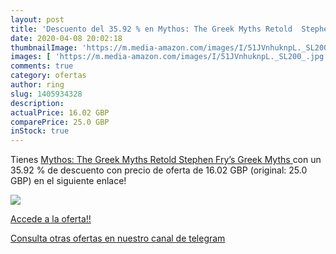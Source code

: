 ```yaml
---
layout: post
title: 'Descuento del 35.92 % en Mythos: The Greek Myths Retold  Stephen '
date: 2020-04-08 20:02:18
thumbnailImage: 'https://m.media-amazon.com/images/I/51JVnhuknpL._SL200_.jpg'
images: [ 'https://m.media-amazon.com/images/I/51JVnhuknpL._SL200_.jpg' ]
comments: true
category: ofertas
author: ring
slug: 1405934328
description:
actualPrice: 16.02 GBP
comparePrice: 25.0 GBP
inStock: true
---
```


Tienes [Mythos: The Greek Myths Retold  Stephen Fry’s Greek Myths ](https://www.amazon.com/dp/1405934328/?tag=redken08-20) con un 35.92 % de descuento con precio de oferta de 16.02 GBP (original: 25.0 GBP) en el siguiente enlace!

[![](https://m.media-amazon.com/images/I/51JVnhuknpL._SL200_.jpg)](https://www.amazon.com/dp/1405934328/?tag=redken08-20)

[Accede a la oferta!!](https://www.amazon.com/dp/1405934328/?tag=redken08-20)

[Consulta otras ofertas en nuestro canal de telegram](https://t.me/s/ofertas25)
